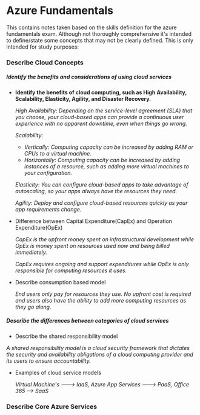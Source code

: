 # Azure Fundamentals

This contains notes taken based on the skills definition for the azure fundamentals exam. Although not thoroughly comprehensive it's intended to define/state some concepts that may not be clearly defined. This is only 
intended for study purposes:

### Describe Cloud Concepts


##### **Identify the benefits and considerations of using cloud services**

* **Identify the benefits of cloud computing, such as High Availability, Scalability, Elasticity,
  Agility, and Disaster Recovery.**

  *High Availability*: _Depending on the service-level agreement (SLA) that you choose, your cloud-based apps can provide a continuous user experience with no apparent downtime, even when things go wrong._
  
  *Scalability*:
    - *Vertically*: *Computing capacity can be increased by adding RAM or CPUs to a virtual machine.*
    - *Horizontally*: *Computing capacity can be increased by adding instances of a resource, such as adding more      virtual machines to your configuration.*
  
  *Elasticity*: *You can configure cloud-based apps to take advantage of autoscaling, so your apps always have the resources they need.*

  *Agility*: *Deploy and configure cloud-based resources quickly as your app requirements change.*

* Difference between Capital Expenditure(CapEx) and Operation Expenditure(OpEx)

  *CapEx is the upfront money spent on infrastructural development while OpEx is money spent on resources used now and being billed immediately.*

  *CapEx requires ongoing and support expenditures while OpEx is only responsible for computing resources it uses.*

* Describe consumption based model

  *End users only pay for resources they use. No upfront cost is required and users also have the ability to add more computing resources as they go along.*

##### **Describe the differences between categories of cloud services**

  * Describe the shared responsibility model
   
   *A shared responsibility model is a cloud security framework that dictates the security and availability obligations of a cloud computing provider and its users to ensure accountability.*

* Examples of cloud service models

  *Virtual Machine's ---> IaaS, Azure App Services ---> PaaS, Office 365 --> SaaS*


### Describe Core Azure Services


